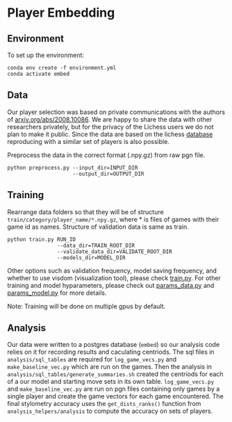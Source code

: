 # Player Embedding

## Environment
To set up the environment:
```
conda env create -f environment.yml
conda activate embed
```

## Data

Our player selection was based on private communications with the authors of [arxiv.org/abs/2008.10086](https://arxiv.org/abs/2008.10086). We are happy to share the data with other researchers privately, but for the privacy of the Lichess users we do not plan to make it public. Since the data are based on the lichess [database](https://database.lichess.org/) reproducing with a similar set of players is also possible.

Preprocess the data in the correct format (.npy.gz) from raw pgn file.
```
python preprocess.py --input_dir=INPUT_DIR
                     --output_dir=OUTPUT_DIR
```

## Training
Rearrange data folders so that they will be of structure `train/category/player_name/*.npy.gz`, where * is files of games with their game id as names. Structure of validation data is same as train.
```
python train.py RUN_ID
                --data_dir=TRAIN_ROOT_DIR
                --validate_data_dir=VALIDATE_ROOT_DIR
                --models_dir=MODEL_DIR
```
Other options such as validation frequency, model saving frequency, and whether to use visdom (visualization tool), please check [train.py](train.py). For other training and model hyparameters, please check out [params_data.py](encoder/params_data.py) and [params_model.py](encoder/params_model.py) for more details.

Note: Training will be done on multiple gpus by default.

## Analysis

Our data were written to a postgres database (`embed`) so our analysis code relies on it for recording results and caculating centriods. The sql files in `analysis/sql_tables` are required for `log_game_vecs.py` and `make_baseline_vec.py` which are run on the games. Then the analysis in `analysis/sql_tables/generate_summaries.sh` created the centriods for each of a our model and starting move sets in its own table. `log_game_vecs.py` and `make_baseline_vec.py` are run on pgn files containing only games by a single player and create the game vectors for each game encountered. The final stylometry accuracy uses the `get_dists_ranks()` function from `analysis_helpers/analysis` to compute the accuracy on sets of players.
